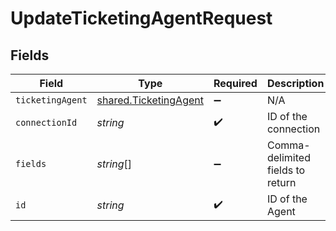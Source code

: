 # UpdateTicketingAgentRequest


## Fields

| Field                                                          | Type                                                           | Required                                                       | Description                                                    |
| -------------------------------------------------------------- | -------------------------------------------------------------- | -------------------------------------------------------------- | -------------------------------------------------------------- |
| `ticketingAgent`                                               | [shared.TicketingAgent](../../models/shared/ticketingagent.md) | :heavy_minus_sign:                                             | N/A                                                            |
| `connectionId`                                                 | *string*                                                       | :heavy_check_mark:                                             | ID of the connection                                           |
| `fields`                                                       | *string*[]                                                     | :heavy_minus_sign:                                             | Comma-delimited fields to return                               |
| `id`                                                           | *string*                                                       | :heavy_check_mark:                                             | ID of the Agent                                                |